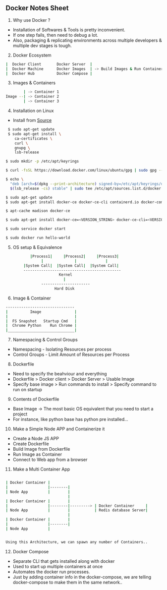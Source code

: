 ## Docker Notes Sheet

1) Why use Docker ?
* Installation of Softwares & Tools is pretty inconvenient.
* If one step fails, then need to debug a lot.
* Also, packaging & replicating environments across multiple developers & multiple dev stages is tough.

2) Docker Ecosystem

```sh
|  Docker Client       Docker Server  |
|  Docker Machine      Docker Images  | -> Build Images & Run Containers
|  Docker Hub          Docker Compose |
```

3) Images & Containers
```sh
        | -> Container 1
Image --| -> Container 2
        | -> Container 3
```

4) Installation on Linux
* Install from [Source](https://docs.docker.com/install/linux/docker-ce/ubuntu/)
```sh
 $ sudo apt-get update
 $ sudo apt-get install \
    ca-certificates \
    curl \
    gnupg \
    lsb-release

$ sudo mkdir -p /etc/apt/keyrings

$ curl -fsSL https://download.docker.com/linux/ubuntu/gpg | sudo gpg --dearmor -o /etc/apt/keyrings/docker.gpg

$ echo \
  "deb [arch=$(dpkg --print-architecture) signed-by=/etc/apt/keyrings/docker.gpg] https://download.docker.com/linux/ubuntu \
  $(lsb_release -cs) stable" | sudo tee /etc/apt/sources.list.d/docker.list > /dev/null

$ sudo apt-get update
$ sudo apt-get install docker-ce docker-ce-cli containerd.io docker-compose-plugin

$ apt-cache madison docker-ce

$ sudo apt-get install docker-ce=<VERSION_STRING> docker-ce-cli=<VERSION_STRING> containerd.io docker-compose-plugin

$ sudo service docker start

$ sudo docker run hello-world

```

5) OS setup & Equivalence
```sh
           |Process1|     |Process2|     |Process3|
                |              |             |
        |System Call|  |System Call|  |System Call| 
        --------------------------------------------
                        Kernel
                          |
                ----------------------
                      Hard Disk
```

6) Image & Container
```sh
-------------------------------
|          Image               |
|                              |
|  FS Snapshot   Startup Cmd   |
|  Chrome Python    Run Chrome |
|______________________________|

```

7) Namespacing & Control Groups
* Namespacing - Isolating Resources per process
* Control Groups - Limit Amount of Resources per Process

8) Dockerfile
* Need to specify the beahviour and everything
* Dockerfile > Docker client > Docker Server > Usable Image
* Specify base image > Run commands to install > Specify command to run on startup

9) Contents of Dockerfile
* Base Image -> The most basic OS equivalent that you need to start a project
* For instance, like python base has python pre installed...

10) Make a Simple Node APP and Containerize it
* Create a Node JS APP
* Create Dockerfile
* Build Image from Dockerfile
* Run Image as Container
* Connect to Web app from a browser


11) Make a Multi Container App
```sh

| Docker Container |
|                  |--------|
| Node App         |        |
                            |
| Docker Container |        |
|                  |--------|---------> | Docker Container     |
| Node App         |        |           | Redis database Server|
                            |
| Docker Container |        |
|                  |--------|
| Node App         |


Using this Architecture, we can spawn any number of Containers..


```

12) Docker Compose
* Separate CLI that gets installed along with docker
* Used to start up multiple containers at once
* Automates the docker run processes.
* Just by adding container info in the docker-compose, we are telling docker-compose to make them 
  in the same network..